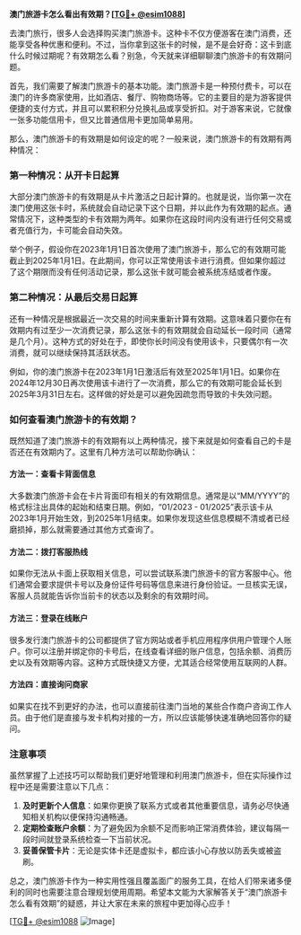 **澳门旅游卡怎么看出有效期？[[TG💪+ @esim1088](https://t.me/s/esim1088)]**

去澳门旅行，很多人会选择购买澳门旅游卡。这种卡不仅方便游客在澳门消费，还能享受各种优惠和便利。不过，当你拿到这张卡的时候，是不是会好奇：这卡到底什么时候过期呢？有效期怎么看？别急，今天就来详细聊聊澳门旅游卡的有效期问题。

首先，我们需要了解澳门旅游卡的基本功能。澳门旅游卡是一种预付费卡，可以在澳门的许多商家使用，比如酒店、餐厅、购物商场等。它的主要目的是为游客提供便捷的支付方式，并且可以累积积分兑换礼品或享受折扣。对于游客来说，它就像一张多功能信用卡，但又比普通信用卡更加简单易用。

那么，澳门旅游卡的有效期是如何设定的呢？一般来说，澳门旅游卡的有效期有两种情况：

### 第一种情况：从开卡日起算

大部分澳门旅游卡的有效期是从卡片激活之日起计算的。也就是说，当你第一次在澳门使用这张卡时，系统就会自动记录下这个日期，并以此作为有效期的起点。通常情况下，这种类型的卡有效期为两年。如果你在这段时间内没有进行任何交易或者充值行为，卡可能会自动失效。

举个例子，假设你在2023年1月1日首次使用了澳门旅游卡，那么它的有效期可能截止到2025年1月1日。在此期间，你可以正常使用该卡进行消费。但如果你超过了这个期限而没有任何活动记录，那么这张卡就可能会被系统冻结或者作废。

### 第二种情况：从最后交易日起算

还有一种情况是根据最近一次交易的时间来重新计算有效期。这意味着只要你在有效期内有过至少一次消费记录，那么这张卡的有效期就会自动延长一段时间（通常是几个月）。这种方式的好处在于，即使你长时间没有使用该卡，只要偶尔有一次消费，就可以继续保持其活跃状态。

例如，你的澳门旅游卡在2023年1月1日激活后有效至2025年1月1日。如果你在2024年12月30日再次使用该卡进行了一次消费，那么它的有效期可能会延长到2025年3月31日左右。这样做的好处是可以避免因疏忽而导致的卡失效问题。

### 如何查看澳门旅游卡的有效期？

既然知道了澳门旅游卡的有效期有以上两种情况，接下来就是如何查看自己的卡是否还在有效期内了。这里有几种方法可以帮助你确认：

#### 方法一：查看卡背面信息

大多数澳门旅游卡会在卡片背面印有相关的有效期信息。通常是以“MM/YYYY”的格式标注出具体的起始和结束日期。例如，“01/2023 - 01/2025”表示该卡从2023年1月开始生效，到2025年1月结束。如果你发现这些信息模糊不清或者已经磨损掉，那么就需要通过其他方式查询了。

#### 方法二：拨打客服热线

如果你无法从卡面上获取相关信息，可以尝试联系澳门旅游卡的官方客服中心。他们通常会要求提供卡号以及身份证件号码等信息来进行身份验证。一旦核实无误，客服人员就能告诉你当前卡的状态以及剩余的有效期时间。

#### 方法三：登录在线账户

很多发行澳门旅游卡的公司都提供了官方网站或者手机应用程序供用户管理个人账户。你可以注册并绑定你的卡号后，在线查看详细的账户信息，包括余额、消费历史以及有效期等内容。这种方式既快捷又方便，尤其适合经常使用互联网的人群。

#### 方法四：直接询问商家

如果实在找不到更好的办法，也可以直接前往澳门当地的某些合作商户咨询工作人员。由于他们是直接与发卡机构对接的一方，所以应该能够快速准确地回答你的疑问。

### 注意事项

虽然掌握了上述技巧可以帮助我们更好地管理和利用澳门旅游卡，但在实际操作过程中还是需要注意以下几点：

1. **及时更新个人信息**：如果你更换了联系方式或者其他重要信息，请务必尽快通知相关机构以便保持沟通畅通。
2. **定期检查账户余额**：为了避免因为余额不足而影响正常消费体验，建议每隔一段时间就登录系统检查一下当前状况。
3. **妥善保管卡片**：无论是实体卡还是虚拟卡，都应该小心存放以防丢失或被盗刷。

总之，澳门旅游卡作为一种实用性强且覆盖面广的服务工具，在给人们带来诸多便利的同时也需要注意合理规划使用周期。希望本文能为大家解答关于“澳门旅游卡怎么看有效期”的疑惑，并让大家在未来的旅程中更加得心应手！

[[TG💪+ @esim1088](https://t.me/s/esim1088) ![Image](https://i.postimg.cc/4NQfJmqS/Snipaste-2025-05-13-00-14-12.png)]